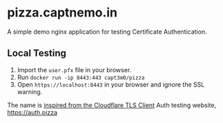# pizza.captnemo.in

A simple demo nginx application for testing Certificate Authentication.

## Local Testing

1. Import the `user.pfx` file in your browser.
2. Run `docker run -ip 8443:443 capt3m0/pizza`
3. Open `https://localhost:8443` in your browser and ignore the SSL warning.

The name is [inspired from the Cloudflare TLS Client](https://support.cloudflare.com/hc/en-us/articles/115000088491-Cloudflare-TLS-Client-Auth) Auth testing website, https://auth.pizza

